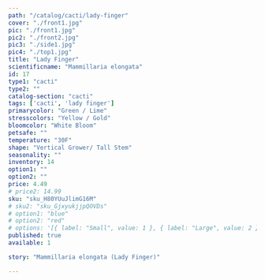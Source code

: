 ```yaml
---
path: "/catalog/cacti/lady-finger"
cover: "./front1.jpg"
pic: "./front1.jpg"
pic2: "./front2.jpg"
pic3: "./side1.jpg"
pic4: "./top1.jpg"
title: "Lady Finger"
scientificname: "Mammillaria elongata"
id: 17 
type1: "cacti"
type2: ""
catalog-section: "cacti"
tags: ['cacti', 'lady finger']
primarycolor: "Green / Lime"
stresscolors: "Yellow / Gold"
bloomcolor: "White Bloom"
petsafe: ""
temperature: "30F"
shape: "Vertical Grower/ Tall Stem"
seasonality: ""
inventory: 14
option1: ""
option2: ""
price: 4.49
# price2: 14.99
sku: "sku_H80YUuJlimG16M"
# sku2: "sku_GjxyukjjpQOVDs"
# option1: "blue"
# option2: "red"
# options: '[{ label: "Small", value: 1 }, { label: "Large", value: 2 }]'
published: true
available: 1

story: "Mammillaria elongata (Lady Finger)"

---
```

